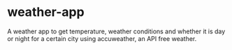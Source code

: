 # weather-app
A weather app to get temperature, weather conditions and whether it is day or night for a certain city using accuweather, an API free weather.
